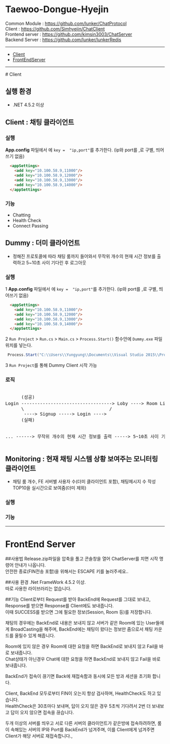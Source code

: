 # Taewoo-Dongue-Hyejin

Common Module : https://github.com/lunker/ChatProtocol  
Client : https://github.com/Simhyejin/ChatClient  
Frontend server : https://github.com/kimsin3003/ChatServer  
Backend Server : https://github.com/lunker/lunkerRedis

---
- [Client](#client)
- [FrontEndServer](#fe)

---
<div id ="client"># Client </div>

## 실행 환경
- .NET 4.5.2 이상

## Client : 채팅 클라이언트

### 실행
__App.config__ 파일에서 <appSettings>에 `key =  "ip,port"`를 추가한다. (ip와 port를 ,로 구별, 띄어쓰기 없음)
``` html 
  <appSettings>
    <add key="10.100.58.9,11000"/>
    <add key="10.100.58.9,12000"/>
    <add key="10.100.58.9,13000"/>
    <add key="10.100.58.9,14000"/>
  </appSettings>
```

### 기능
- Chatting
- Health Check
- Connect Passing

## Dummy : 더미 클라이언트
- 정해진 프로토콜에 따라 채팅 룸까지 들어와서 무작위 개수의 현재 시간 정보를 출력하고 5~10초 사이 기다린 후 로그아웃

### 실행
1 __App.config__ 파일에서 <appSettings>에 `key =  "ip,port"`를 추가한다. (ip와 port를 ,로 구별, 띄어쓰기 없음)
``` html 
  <appSettings>
    <add key="10.100.58.9,11000"/>
    <add key="10.100.58.9,12000"/>
    <add key="10.100.58.9,13000"/>
    <add key="10.100.58.9,14000"/>
  </appSettings>
```
2 `Run Project` > `Run.cs` > `Main.cs` >  `Process.Start()`  함수안에 `Dummy.exe` 파일 위치를 넣는다.
``` C#
 Process.Start("C:\\Users\\Yungyung\\Documents\\Visual Studio 2015\\Projects\\Chatting\\Dummy\\bin\\Release\\Dummy.exe","dummy"+i);
```
3 `Run Project`를 통해 Dummy Client 시작 가능

### 로직
 <pre>            
      (성공)                                                        (RoomList에서 랜덤 Room No를 뽑아 입장)
Login ----------------------------------> Loby ----> Room List 조회 ---------------------------------> Room ------> ...
      \                                /                            \                               / 
       ----> Signup -----> Login ---->                               ---------> Create Room ------->
      (실패)                                                         (RoomList가 비어잇으면)      
      
      
... ------> 무작위 개수의 현재 시간 정보를 출력 -----> 5~10초 사이 기다린 후 -----> LogOut -------> Exit
  </pre>     
  
## Monitoring : 현재 채팅 시스템 상황 보여주는 모니터링 클라이언트
- 채팅 룸 개수, FE 서버별 사용자 수(더미 클라이언트 포함), 채팅메시지 수 작성 TOP10을 실시간으로 보여줌(더미 제외)

### 실행

### 기능

---

# <div id="fe"> FrontEnd Server</div>
##사용법
Release.zip파일을 압축을 풀고 콘솔창을 열어 ChatServer를 치면 시작 명령어 안내가 나옵니다.  
안전한 종료(FIN전송 포함)을 위해서는 ESCAPE 키를 눌러주세요..

##사용 환경
.Net FrameWork 4.5.2 이상.  
따로 사용한 라이브러리는 없습니다.

##기능
Client로부터 Request를 받아 BackEnd에 Request를 그대로 보내고, Response를 받으면 Response를 Client에도 보내줍니다.   
이때 SUCCESS를 받으면 그에 필요한 정보(Session, Room 등)를 저장합니다.  
  
채팅의 경우에는 BackEnd로 내용은 보내지 않고 서버가 같은 Room에 있는 User들에게 BroadCasting을 해주며, BackEnd에는 채팅이 왔다는   정보만 줌으로서 채팅 카운드를 올릴수 있게 해줍니다.  
  
Room에 있지 않은 경우 Room에 대한 요청을 하면 BackEnd로 보내지 않고 Fail을 바로 보내줍니다.  
Chat상태가 아닌경우 Chat에 대한 요청을 하면 BackEnd로 보내지 않고 Fail을 바로 보내줍니다.  
  
BackEnd가 접속이 끊기면 Back에 재접속함과 동시에 모든 방과 세션을 초기화 합니다.  
    
Client, BackEnd 모두로부터 FIN이 오는지 항상 검사하며, HealthCheck도 하고 있습니다.      
HealthCheck은 30초마다 보내며, 답이 오지 않은 경우 5초씩 기다려서 2번 더 보내보고 답이 오지 않으면 접속을 끊습니다.   

두개 이상의 서버를 띄우고 서로 다른 서버의 클라이언트가 같은방에 접속하려하면, 룸이 속해있는 서버의 IP와 Port를 BackEnd가 넘겨주며, 이를 Client에게 넘겨주면 Client가 해당 서버로 재접속합니다., 

